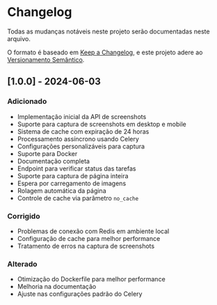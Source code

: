 # Changelog

Todas as mudanças notáveis neste projeto serão documentadas neste arquivo.

O formato é baseado em [Keep a Changelog](https://keepachangelog.com/pt-BR/1.0.0/),
e este projeto adere ao [Versionamento Semântico](https://semver.org/lang/pt-BR/).

## [1.0.0] - 2024-06-03

### Adicionado
- Implementação inicial da API de screenshots
- Suporte para captura de screenshots em desktop e mobile
- Sistema de cache com expiração de 24 horas
- Processamento assíncrono usando Celery
- Configurações personalizáveis para captura
- Suporte para Docker
- Documentação completa
- Endpoint para verificar status das tarefas
- Suporte para captura de página inteira
- Espera por carregamento de imagens
- Rolagem automática da página
- Controle de cache via parâmetro `no_cache`

### Corrigido
- Problemas de conexão com Redis em ambiente local
- Configuração de cache para melhor performance
- Tratamento de erros na captura de screenshots

### Alterado
- Otimização do Dockerfile para melhor performance
- Melhoria na documentação
- Ajuste nas configurações padrão do Celery 